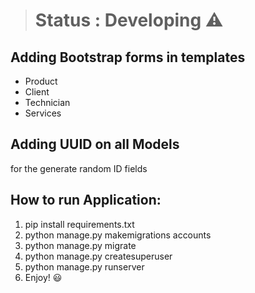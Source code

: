 
># Status : Developing ⚠️

## Adding Bootstrap forms in templates
+ Product
+ Client
+ Technician
+ Services

## Adding UUID on all Models
for the generate random ID fields

## How to run Application:
1) pip install requirements.txt
2) python manage.py makemigrations accounts
3) python manage.py migrate
4) python manage.py createsuperuser
5) python manage.py runserver
6) Enjoy! 😃

